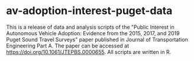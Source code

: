 # av-adoption-interest-puget-data
This is a release of data and analysis scripts of the "Public Interest in Autonomous Vehicle Adoption: Evidence from the 2015, 2017, and 2019 Puget Sound Travel Surveys" paper published in Journal of Transportation Engineering Part A. The paper can be accessed at https://doi.org/10.1061/JTEPBS.0000655. All scripts are written in R.
